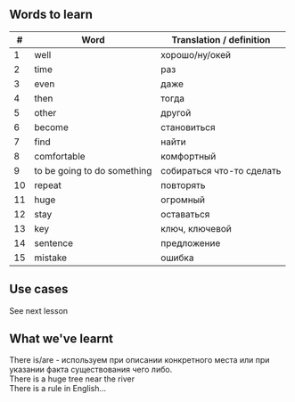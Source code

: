 ## Words to learn
| # | Word | Translation / definition |
|-|-|-|
| 1  | well | хорошо/ну/окей |
| 2  | time | раз |
| 3  | even | даже |
| 4  | then | тогда |
| 5  | other | другой |
| 6  | become | становиться |
| 7  | find | найти |
| 8  | comfortable | комфортный |
| 9  | to be going to do something | собираться что-то сделать |
| 10 | repeat | повторять |
| 11 | huge | огромный |
| 12 | stay | оставаться |
| 13 | key | ключ, ключевой |
| 14 | sentence | предложение |
| 15 | mistake | ошибка |

## Use cases
See next lesson

## What we've learnt
There is/are - используем при описании конкретного места или при указании факта существования чего либо. <br>
There is a huge tree near the river <br>
There is a rule in English...
